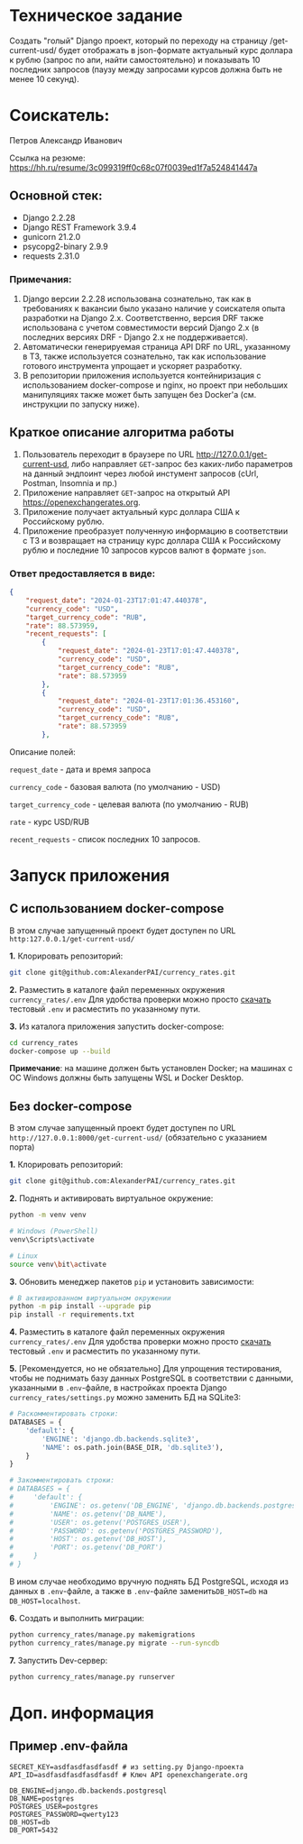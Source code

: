 # Техническое задание

Создать "голый" Django проект, который по переходу на страницу /get-current-usd/ будет отображать в json-формате
актуальный курс доллара к рублю (запрос по апи, найти самостоятельно) и показывать 10 последних запросов 
(паузу между запросами курсов должна быть не менее 10 секунд).

# Соискатель:
Петров Александр Иванович

Ссылка на резюме: https://hh.ru/resume/3c099319ff0c68c07f0039ed1f7a524841447a

## Основной стек:

- Django 2.2.28
- Django REST Framework 3.9.4
- gunicorn 21.2.0
- psycopg2-binary 2.9.9
- requests 2.31.0

### Примечания:
1. Django версии 2.2.28 использована сознательно, так как в требованиях к вакансии было указано наличие у соискателя 
опыта разработки на Django 2.x. Соответственно, версия DRF также использована с учетом совместимости версий Django 2.x (в последних версиях DRF - Django 2.x не поддерживается).
2. Автоматически генерируемая страница API DRF по URL, указанному в ТЗ, также используется сознательно, так как использование готового инструмента упрощает и ускоряет разработку.
3. В репозитории приложения используется контейниризация с использованием docker-compose и nginx, но проект при небольших манипуляциях также может быть запущен без Docker'a (см. инструкции по запуску ниже).

## Краткое описание алгоритма работы
1. Пользователь переходит в браузере по URL http://127.0.0.1/get-current-usd, либо направляет `GET`-запрос без каких-либо параметров на данный эндпоинт через любой инстумент запросов (cUrl, Postman, Insomnia и пр.)
2. Приложение направляет `GET`-запрос на открытый API https://openexchangerates.org.
3. Приложение получает актуальный курс доллара США к Российскому рублю.
4. Приложение преобразует полученную информацию в соответствии с ТЗ и возвращает на страницу курс доллара США к Российскому рублю и последние 10 запросов курсов валют в формате `json`.

### Ответ предоставляется в виде:
```json
{
    "request_date": "2024-01-23T17:01:47.440378",
    "currency_code": "USD",
    "target_currency_code": "RUB",
    "rate": 88.573959,
    "recent_requests": [
        {
            "request_date": "2024-01-23T17:01:47.440378",
            "currency_code": "USD",
            "target_currency_code": "RUB",
            "rate": 88.573959
        },
        {
            "request_date": "2024-01-23T17:01:36.453160",
            "currency_code": "USD",
            "target_currency_code": "RUB",
            "rate": 88.573959
        },
```

Описание полей:

`request_date` - дата и время запроса

`currency_code` - базовая валюта (по умолчанию - USD)

`target_currency_code` - целевая валюта (по умолчанию - RUB)

`rate` - курс USD/RUB

`recent_requests` - список последних 10 запросов.

# Запуск приложения
## С использованием docker-compose
В этом случае запущенный проект будет доступен по URL `http:127.0.0.1/get-current-usd/`

**1.** Клорировать репозиторий:
```bash
git clone git@github.com:AlexanderPAI/currency_rates.git
```
**2.** Разместить в каталоге файл переменных окружения `currency_rates/.env`
Для удобства проверки можно просто [скачать](https://disk.yandex.ru/d/duglH_CdZAUAWQ) тестовый `.env` и расместить по указанному пути.

**3.** Из каталога приложения запустить docker-compose:
```bash
cd currency_rates
docker-compose up --build
```
**Примечание**: на машине должен быть установлен Docker; на машинах с ОС Windows должны быть запущены WSL и Docker Desktop.

## Без docker-compose

В этом случае запущенный проект будет доступен по URL `http://127.0.0.1:8000/get-current-usd/` (обязательно с указанием порта)

**1.** Клорировать репозиторий:
```bash
git clone git@github.com:AlexanderPAI/currency_rates.git
```

**2.** Поднять и активировать виртуальное окружение:
```bash
python -m venv venv

# Windows (PowerShell)
venv\Scripts\activate

# Linux
source venv\bit\activate
```

**3.** Обновить менеджер пакетов `pip` и установить зависимости:
```bash
# В активированном виртуальном окружении
python -m pip install --upgrade pip
pip install -r requirements.txt
```

**4.** Разместить в каталоге файл переменных окружения `currency_rates/.env`
Для удобства проверки можно просто [скачать](https://disk.yandex.ru/d/duglH_CdZAUAWQ) тестовый `.env` и расместить по указанному пути.

**5.** [Рекомендуется, но не обязательно] Для упрощения тестирования, чтобы не поднимать базу данных PostgreSQL в соответствии с данными, указанными в `.env`-файле, в настройках проекта Django `currency_rates/settings.py` можно заменить БД на SQLite3:
```python
# Раскомментировать строки:
DATABASES = {
    'default': {
        'ENGINE': 'django.db.backends.sqlite3',
        'NAME': os.path.join(BASE_DIR, 'db.sqlite3'),
    }
}

# Закомментировать строки:
# DATABASES = {
#     'default': {
#         'ENGINE': os.getenv('DB_ENGINE', 'django.db.backends.postgresql'),
#         'NAME': os.getenv('DB_NAME'),
#         'USER': os.getenv('POSTGRES_USER'),
#         'PASSWORD': os.getenv('POSTGRES_PASSWORD'),
#         'HOST': os.getenv('DB_HOST'),
#         'PORT': os.getenv('DB_PORT')
#     }
# }
```
В ином случае необходимо вручную поднять БД PostgreSQL, исходя из данных в `.env`-файле, а также в `.env`-файле заменить`DB_HOST=db` на `DB_HOST=localhost`.

**6.** Создать и выполнить миграции:
```bash
python currency_rates/manage.py makemigrations
python currency_rates/manage.py migrate --run-syncdb
```

**7.** Запустить Dev-сервер:
```bash
python currency_rates/manage.py runserver
```

# Доп. информация
## Пример .env-файла
```
SECRET_KEY=asdfasdfasdfasdf # из setting.py Django-проекта
API_ID=asdfasdfasdfasdfasdf # Ключ API openexchangerate.org

DB_ENGINE=django.db.backends.postgresql
DB_NAME=postgres
POSTGRES_USER=postgres
POSTGRES_PASSWORD=qwerty123
DB_HOST=db
DB_PORT=5432
```